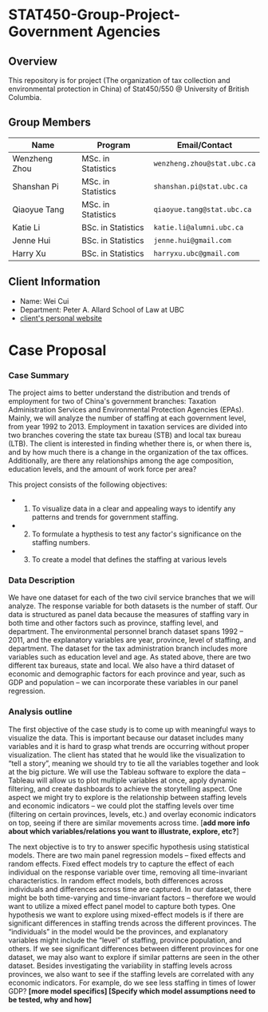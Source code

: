 # STAT450-Group-Project-Government Agencies

## Overview

This repository is for project (The organization of tax collection and environmental protection in China) of Stat450/550 @ University of British Columbia.

## Group Members

|   **Name**     |     **Program**           |    **Email/Contact**              |
|----------------|---------------------------|-----------------------------------|
| Wenzheng Zhou  |    MSc. in Statistics     |    `wenzheng.zhou@stat.ubc.ca`    |
| Shanshan Pi    |    MSc. in Statistics     |    `shanshan.pi@stat.ubc.ca`      |
| Qiaoyue Tang   |    MSc. in Statistics     |    `qiaoyue.tang@stat.ubc.ca`     |
| Katie Li       |    BSc. in Statistics     |    `katie.li@alumni.ubc.ca`       |
| Jenne Hui      |    BSc. in Statistics     |    `jenne.hui@gmail.com`          |
| Harry Xu       |    BSc. in Statistics     |    `harryxu.ubc@gmail.com`        |

## Client Information

- Name: Wei Cui 
- Department: Peter A. Allard School of Law at UBC
- [client's personal website](https://ubc.academia.edu/WeiCui)

# Case Proposal

### Case Summary

The project aims to better understand the distribution and trends of employment for two of China's government branches: Taxation Administration Services and Environmental Protection Agencies (EPAs). Mainly, we will analyze the number of staffing at each government level, from year 1992 to 2013. Employment in taxation services are divided into two branches covering the state tax bureau (STB) and local tax bureau (LTB). The client is interested in finding whether there is, or when there is, and by how much there is a change in the organization of the tax offices. Additionally, are there any relationships among the age composition, education levels, and the amount of work force per area?

This project consists of the following objectives: 
- 1. To visualize data in a clear and appealing ways to identify any patterns and trends for government staffing.  
- 2. To formulate a hypthesis to test any factor's significance on the staffing numbers.
- 3. To create a model that defines the staffing at various levels

### Data Description

We have one dataset for each of the two civil service branches that we will analyze. The response variable for both datasets is the number of staff. Our data is structured as panel data because the measures of staffing vary in both time and other factors such as province, staffing level, and department. The environmental personnel branch dataset spans 1992 – 2011, and the explanatory variables are year, province, level of staffing, and department. The dataset for the tax administration branch includes more variables such as education level and age. As stated above, there are two different tax bureaus, state and local. We also have a third dataset of economic and demographic factors for each province and year, such as GDP and population – we can incorporate these variables in our panel regression.

### Analysis outline
  
  The first objective of the case study is to come up with meaningful ways to visualize the data. This is important because our dataset includes many variables and it is hard to grasp what trends are occurring without proper visualization. The client has stated that he would like the visualization to “tell a story”, meaning we should try to tie all the variables together and look at the big picture. We will use the Tableau software to explore the data – Tableau will allow us to plot multiple variables at once, apply dynamic filtering, and create dashboards to achieve the storytelling aspect. One aspect we might try to explore is the relationship between staffing levels and economic indicators – we could plot the staffing levels over time (filtering on certain provinces, levels, etc.) and overlay economic indicators on top, seeing if there are similar movements across time.  [**add more info about which variables/relations you want to illustrate, explore, etc?**]
 
 The next objective is to try to answer specific hypothesis using statistical models. There are two main panel regression models – fixed effects and random effects. Fixed effect models try to capture the effect of each individual on the response variable over time, removing all time-invariant characteristics. In random effect models, both differences across individuals and differences across time are captured. In our dataset, there might be both time-varying and time-invariant factors – therefore we would want to utilize a mixed effect panel model to capture both types.  One hypothesis we want to explore using mixed-effect models is if there are significant differences in staffing trends across the different provinces. The “individuals” in the model would be the provinces, and explanatory variables might include the “level” of staffing, province population, and others. If we see significant differences between different provinces for one dataset, we may also want to explore if similar patterns are seen in the other dataset. Besides investigating the variability in staffing levels across provinces, we also want to see if the staffing levels are correlated with any economic indicators. For example, do we see less staffing in times of lower GDP? **[more model specifics] [Specify which model assumptions need to be tested, why and how]**
